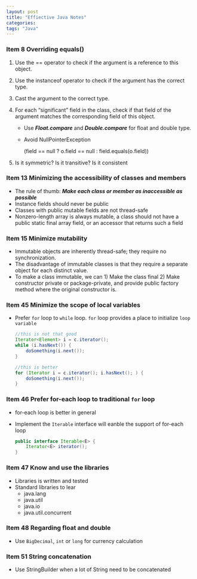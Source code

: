 ```yaml
---
layout: post
title: "Effiective Java Notes"
categories:
tags: "Java"
---
```


### Item 8 Overriding equals()

1. Use the == operator to check if the argument is a reference to this object.
2. Use the instanceof operator to check if the argument has the correct type.
3. Cast the argument to the correct type.
4. For each “significant” field in the class, check if that field of the argument matches the corresponding field of this object. 
    - Use ***Float.compare*** and ***Double.compare*** for float and double type.
    - Avoid NullPointerException
    
        (field == null ? o.field == null : field.equals(o.field))
    
5. Is it symmetric? Is it transitive? Is it consistent

### Item 13 Minimizing the accessibility of classes and members

- The rule of thumb: ***Make each class or member as inaccessible as possible***
- Instance fields should never be public
- Classes with public mutable fields are not thread-safe
- Nonzero-length array is always mutable, a class should not have a public static final array field, or an accessor that returns such a field

### Item 15 Minimize mutability

- Immutable objects are inherently thread-safe; they require no synchronization.
- The disadvantage of immutable classes is that they require a separate object for each distinct value. 
- To make a class immutable, we can 1) Make the class final 2) Make constructor private or package-private, and provide public factory method where the original constructor is.


### Item 45 Minimize the scope of local variables
- Prefer ```for``` loop to ```while``` loop. ```for``` loop provides a place to initialize ```loop variable```

    ```java
    //this is not that good
    Iterator<Element> i = c.iterator();
    while (i.hasNext()) {
        doSomething(i.next());
    }

    //this is better
    for (Iterator i = c.iterator(); i.hasNext(); ) {
        doSomething(i.next());
    }
    ```

### Item 46 Prefer for-each loop to traditional ```for``` loop
- for-each loop is better in general
- Implement the ```Iterable``` interface will eanble the support of for-each loop

    ```java
    public interface Iterable<E> {
        Iterator<E> iterator();
    }
    ```

### Item 47 Know and use the libraries
- Libraries is written and tested
- Standard libraries to lear
  * java.lang
  * java.util
  * java.io
  * java.util.concurrent


### Item 48 Regarding float and double
- Use ```BigDecimal```, ```int``` or ```long``` for currency calculation


### Item 51 String concatenation
- Use StringBuilder when a lot of String need to be concatenated

